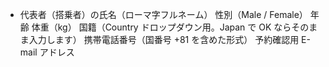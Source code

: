 - 代表者（搭乗者）の氏名（ローマ字フルネーム）
性別（Male / Female）
年齢
体重（kg）
国籍（Country ドロップダウン用。Japan で OK ならそのまま入力します）
携帯電話番号（国番号 +81 を含めた形式）
予約確認用 E-mail アドレス